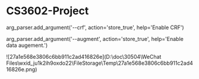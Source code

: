 # CS3602-Project

  arg_parser.add_argument('--crf', action='store_true', help='Enable CRF')

  arg_parser.add_argument('--augment', action='store_true', help='Enable data augement.')

![27a1e568e3806c6bb911c2ad416826e](D:\doc\30504\WeChat Files\wxid_ju1k2ih9oxdo22\FileStorage\Temp\27a1e568e3806c6bb911c2ad416826e.png)